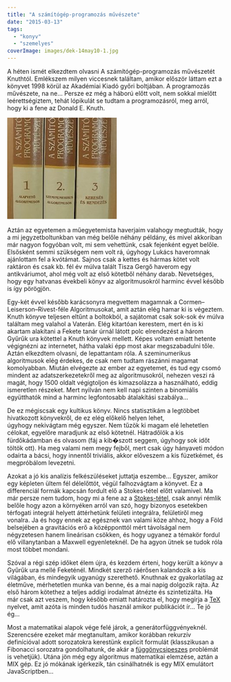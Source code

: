 ```yaml
---
title: "A számítógép-programozás művészete"
date: "2015-03-13"
tags: 
  - "konyv"
  - "szemelyes"
coverImage: images/dek-14may10-1.jpg
---
```


A héten ismét elkezdtem olvasni A számítógép-programozás művészetét Knuthtól. Emlékszem milyen viccesnek találtam, amikor először láttam ezt a könyvet 1998 körül az Akadémiai Kiadó győri boltjában. A programozás művészete, na ne... Persze ez még a háború előtt volt, nem sokkal mielőtt leérettségiztem, tehát lópikulát se tudtam a programozásról, meg arról, hogy ki a fene az Donald E. Knuth.

![a-szamitogep-programozas-muveszete-1-3--8458788](images/a-szamitogep-programozas-muveszete-1-3-8458788-e1570267410481.jpg)

Aztán az egyetemen a műegyetemista haverjaim valahogy megtudták, hogy a mi jegyzetboltunkban van még belőle néhány példány, és mivel akkoriban már nagyon fogyóban volt, mi sem vehettünk, csak fejenként egyet belőle. Elsősként semmi szükségem nem volt rá, úgyhogy Lukács haveromnak ajánlottam fel a kvótámat. Sajnos csak a kettes és hármas kötet volt raktáron és csak kb. fél év múlva talált Tisza Gergő haverom egy antikváriumot, ahol még volt az első kötetből néhány darab. Nevetséges, hogy egy hatvanas évekbeli könyv az algoritmusokról harminc évvel később is így pörögjön.

Egy-két évvel később karácsonyra megvettem magamnak a Cormen–Leiserson–Rivest-féle Algoritmusokat, amit aztán elég hamar ki is végeztem. Knuth könyve teljesen eltűnt a boltokból, a sajátomat csak sok-sok év múlva találtam meg valahol a Vaterán. Elég kitartóan kerestem, mert én is ki akartam alakítani a Fekete tanár úrnál látott polc elrendezést a három Gyűrűk ura kötettel a Knuth könyvek mellett. Képes voltam emiatt hetente végignézni az internetet, hátha valaki épp most akar megszabadulni tőle. Aztán elkezdtem olvasni, de lepattantam róla. A szeminumerikus algoritmusok elég érdekes, de csak nem tudtam rászánni magamat komolyabban. Miután elvégezte az ember az egyetemet, és tud egy csomó mindent az adatszerkezetekről meg az algoritmusokról, nehezen veszi rá magát, hogy 1500 oldalt végigtoljon és kimazsolázza a használható, eddig ismeretlen részeket. Mert nyilván nem kell napi szinten a binomiális együtthatók mind a harminc legfontosabb átalakítási szabálya...

De ez mégiscsak egy kultikus könyv. Nincs statisztikám a legtöbbet hivatkozott könyvekről, de ez elég előkelő helyen lehet, úgyhogy nekivágtam még egyszer. Nem tűzök ki magam elé lehetetlen célokat, egyelőre maradjunk az első kötetnél. Hátradőlök a kis fürdőkádamban és olvasom (fáj a kib�szott seggem, úgyhogy sok időt töltök ott). Ha meg valami nem megy fejből, mert csak úgy hányaveti módon odaírta a bácsi, hogy innentől triviális, akkor előveszem a kis füzetkémet, és megpróbálom levezetni.

Azokat a jó kis analízis felkészüléseket juttatja eszembe... Egyszer, amikor egy képleten ültem fél délelőttöt, végül falhozvágtam a könyvet. Ez a differenciál formák kapcsán fordult elő a Stokes-tétel előtt valamivel. Ma már persze nem tudom, hogy mi a fene az a [Stokes-tétel](http://en.wikipedia.org/wiki/Stokes%27_theorem), csak annyi rémlik belőle hogy azon a környéken arról van szó, hogy bizonyos esetekben térfogati integrál helyett áttérhetünk felületi integrálra, felületiről meg vonalra. Ja és hogy ennek az egésznek van valami köze ahhoz, hogy a Föld belsejében a gravitációs erő a középponttól mért távolságal nem négyzetesen hanem lineárisan csökken, és hogy ugyanez a témakör fordul elő villanytanban a Maxwell egyenleteknél. De ha agyon ütnek se tudok róla most többet mondani.

Szóval a régi szép időket élem újra, és kezdem érteni, hogy került a könyv a Gyűrűk ura mellé Feketénél. Mindkét szerző ráérősen kalandozik a kis világában, és mindegyik ugyanúgy szerethető. Knuthnak ez gyakorlatilag az életműve, mérhetetlen munka van benne, és a mai napig dolgozik rajta. Az első három kötethez a teljes addigi irodalmat átnézte és szintetizálta. Ha már csak azt veszem, hogy később emiatt határozta el, hogy megírja a [TeX](http://en.wikipedia.org/wiki/TeX) nyelvet, amit azóta is minden tudós használ amikor publikációt ír... Te jó ég...

Most a matematikai alapok vége felé járok, a generátorfüggvényeknél. Szerencsére ezeket már megtanultam, amikor korábban rekurzív definícióval adott sorozatokra kerestünk explicit formulát (klasszikusan a Fibonacci sorozatra gondolhatunk, de akár a [függönycsipeszes](https://csokavar.hu/blog/2008/09/a-programozo-otthona/) problémát is vehetjük). Utána jön még egy algoritmus matematikai elemzése, aztán a MIX gép. Ez jó mókának igérkezik, tán csinálhatnék is egy MIX emulátort JavaScriptben...
